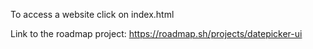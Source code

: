 To access a website click on index.html

Link to the roadmap project: https://roadmap.sh/projects/datepicker-ui

